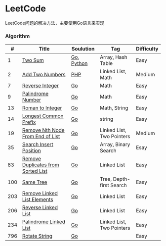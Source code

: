 # LeetCode
LeetCode问题的解决方法，主要使用Go语言来实现
### Algorithm

|   #  |   Title       |   Soulution   |   Tag         |      Difficulty  |
| ---  | ----          | ----          |  ----         |        -----     |
| 1    | [Two Sum](https://leetcode.com/problems/two-sum/description/)       |    [Go](./Algorithm/TwoSum.md#GO), [Python](./Algorithm/TwoSum.md#Python)      |   Array, Hash Table     |   Easy       |
| 2    |  [Add Two Numbers](https://leetcode.com/problems/add-two-numbers/description/)  |  [PHP](./Algorithm/AddTwoNumbers.md#PHP)   | Linked List, Math  | Medium|
| 7    | [Reverse Integer](https://leetcode.com/problems/reverse-integer/description/) | [Go](./Algorithm/ReverseInteger.md) | Math | Easy |
| 9    | [Palindrome Number](https://leetcode.com/problems/palindrome-number/description/) | [Go](./Algorithm/PalindromeNumber.md) | Math | Easy |
| 13   | [Roman to Integer](https://leetcode.com/problems/roman-to-integer/description/)  | [Go](./Algorithm/RomanToInteger.md)   | Math, String | Easy |
|  14  | [Longest Common Prefix](https://leetcode.com/problems/longest-common-prefix/description/) | [Go](./Algorithm/LongestCommonPrefix.md) | string | Easy |
|  19  | [Remove Nth Node From End of List](https://leetcode.com/problems/remove-nth-node-from-end-of-list/description/) | [Go](./Algorithm/RemoveNthNodeFromEndofList.md) | Linked List, Two Pointers | Medium
|  35  | [Search Insert Position](https://leetcode.com/problems/search-insert-position/description/) |  [Go]() | Array, Binary Search | Esay
|  83  | [Remove Duplicates from Sorted List](https://leetcode.com/problems/remove-duplicates-from-sorted-list/description/)  | [Go](./Algorithm/RemoveDuplicatesFromSortedLis.md#Go) | Linked List  | Easy |
| 100  | [Same Tree](https://leetcode.com/problems/same-tree/description/) | [Go](./Algorithm/SameTree.md) | Tree, Depth-first Search | Easy |
| 203 | [Remove Linked List Elements](https://leetcode.com/problems/remove-linked-list-elements/description/) | [Go](./Algorithm/RemoveLinkedListElements.md#Go) | Linked List | Easy |
| 206 | [Reverse Linked List](https://leetcode.com/problems/reverse-linked-list/description/) | [Go](./Algorithm/ReverseLinkedList.md#Go) | Linked List | Easy |
| 234 | [Palindrome Linked List](https://leetcode.com/problems/palindrome-linked-list/description/) | [Go](./Algorithm/PalindromeLinkedList.md) | Linked List, Two Pointers | Easy |
| 796 | [Rotate String](https://github.com/yankewei/LeetCode-Go/blob/master/Algorithm/RotateString.md) | [Go](./Algorithm/RotateString.md) | | Easy
